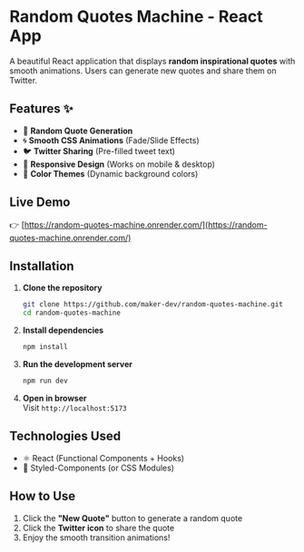 # Random Quotes Machine - React App  

A beautiful React application that displays **random inspirational quotes** with smooth animations. Users can generate new quotes and share them on Twitter.  

## Features ✨  

- 🎲 **Random Quote Generation**  
- 🌀 **Smooth CSS Animations** (Fade/Slide Effects)  
- 🐦 **Twitter Sharing** (Pre-filled tweet text)  
- 📱 **Responsive Design** (Works on mobile & desktop)  
- 🎨 **Color Themes** (Dynamic background colors)  

## Live Demo  
👉 [https://random-quotes-machine.onrender.com/](https://random-quotes-machine.onrender.com/)  

## Installation  
1. **Clone the repository**  
   ```bash
   git clone https://github.com/maker-dev/random-quotes-machine.git
   cd random-quotes-machine
   ```

2. **Install dependencies**  
   ```bash
   npm install
   ```

3. **Run the development server**  
   ```bash
   npm run dev
   ```

4. **Open in browser**  
   Visit `http://localhost:5173`  

## Technologies Used  
- ⚛️ React (Functional Components + Hooks)  
- 💅 Styled-Components (or CSS Modules)  

## How to Use  
1. Click the **"New Quote"** button to generate a random quote  
2. Click the **Twitter icon** to share the quote  
3. Enjoy the smooth transition animations!  
